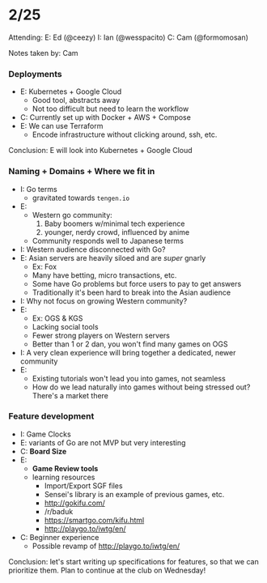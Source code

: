 # 2/25

Attending:
E: Ed (@ceezy)
I: Ian (@wesspacito)
C: Cam (@formomosan)

Notes taken by: Cam

### Deployments

- E: Kubernetes + Google Cloud
  - Good tool, abstracts away
  - Not too difficult but need to learn the workflow
- C: Currently set up with Docker + AWS + Compose
- E: We can use Terraform
  - Encode infrastructure without clicking around, ssh, etc.

Conclusion: E will look into Kubernetes + Google Cloud

### Naming + Domains + Where we fit in

- I: Go terms
  - gravitated towards `tengen.io`
- E:
  - Western go community:
    1. Baby boomers w/minimal tech experience
    2. younger, nerdy crowd, influenced by anime
  - Community responds well to Japanese terms
- I: Western audience disconnected with Go?
- E: Asian servers are heavily siloed and are _super_ gnarly
  - Ex: Fox
  - Many have betting, micro transactions, etc.
  - Some have Go problems but force users to pay to get answers
  - Traditionally it's been hard to break into the Asian audience
- I: Why not focus on growing Western community?
- E:
  - Ex: OGS & KGS
  - Lacking social tools
  - Fewer strong players on Western servers
  - Better than 1 or 2 dan, you won't find many games on OGS
- I: A very clean experience will bring together a dedicated, newer community
- E:
  - Existing tutorials won't lead you into games, not seamless
  - How do we lead naturally into games without being stressed out? There's a market there

### Feature development

- I: Game Clocks
- E: variants of Go are not MVP but very interesting
- C: **Board Size**
- E:
  - **Game Review tools**
  - learning resources
    - Import/Export SGF files
    - Sensei's library is an example of previous games, etc.
    - http://gokifu.com/
    - /r/baduk
    - https://smartgo.com/kifu.html
    - http://playgo.to/iwtg/en/
- C: Beginner experience
  - Possible revamp of http://playgo.to/iwtg/en/

Conclusion: let's start writing up specifications for features, so that we
can prioritize them. Plan to continue at the club on Wednesday!
